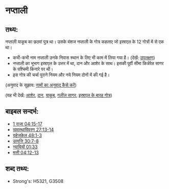 # नप्ताली #

## तथ्य: ##

नप्ताली याकूब का छठवां पुत्र था। उसके वंशज नप्ताली के गोत्र कहलाए जो इस्राएल के 12 गोत्रों में से एक था।

* कभी-कभी नाम नप्ताली उनके निवास स्थान के लिए भी काम में लिया गया है। (देखें: [उपलक्षण](rc://hi/ta/man/translate/figs-synecdoche))
* नप्ताली का भूभाग इस्राएल के उत्तर में था, दान और आशेर के साथ। इसकी पूर्वी सीमा किन्नेरेत सागर के पश्चिमी किनारे पर थी।
* इस गोत्र की चर्चा पुराने नियम और नये नियम दोनों में की गई है।
 

(अनुवाद के सुझाव: [नामों का अनुवाद कैसे करें](rc://hi/ta/man/translate/translate-names))

(यह भी देखें: [आशेर](../names/asher.md), [दान](../names/dan.md), [याकूब](../names/jacob.md), [गलील सागर](../names/seaofgalilee.md), [इस्राएल के बारह गोत्र](../other/12tribesofisrael.md))

## बाइबल सन्दर्भ: ##

* [1 राजा 04:15-17](rc://hi/tn/help/1ki/04/15)
* [व्यवस्थाविवरण 27:13-14](rc://hi/tn/help/deu/27/13)
* [यहेजकेल 48:1-3](rc://hi/tn/help/ezk/48/01)
* [उत्पत्ति 30:7-8](rc://hi/tn/help/gen/30/07)
* [न्यायियों 01:33](rc://hi/tn/help/jdg/01/33)
* [मत्ती 04:12-13](rc://hi/tn/help/mat/04/12)

## शब्द तथ्य: ##

* Strong's: H5321, G3508
